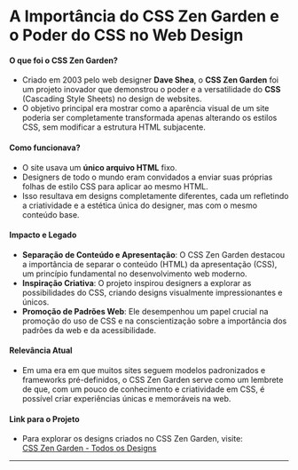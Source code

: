 # **A Importância do CSS Zen Garden e o Poder do CSS no Web Design**

#### **O que foi o CSS Zen Garden?**
- Criado em 2003 pelo web designer **Dave Shea**, o **CSS Zen Garden** foi um projeto inovador que demonstrou o poder e a versatilidade do **CSS** (Cascading Style Sheets) no design de websites.
- O objetivo principal era mostrar como a aparência visual de um site poderia ser completamente transformada apenas alterando os estilos CSS, sem modificar a estrutura HTML subjacente.

#### **Como funcionava?**
- O site usava um **único arquivo HTML** fixo.
- Designers de todo o mundo eram convidados a enviar suas próprias folhas de estilo CSS para aplicar ao mesmo HTML.
- Isso resultava em designs completamente diferentes, cada um refletindo a criatividade e a estética única do designer, mas com o mesmo conteúdo base.

#### **Impacto e Legado**
- **Separação de Conteúdo e Apresentação**: O CSS Zen Garden destacou a importância de separar o conteúdo (HTML) da apresentação (CSS), um princípio fundamental no desenvolvimento web moderno.
- **Inspiração Criativa**: O projeto inspirou designers a explorar as possibilidades do CSS, criando designs visualmente impressionantes e únicos.
- **Promoção de Padrões Web**: Ele desempenhou um papel crucial na promoção do uso de CSS e na conscientização sobre a importância dos padrões da web e da acessibilidade.

#### **Relevância Atual**
- Em uma era em que muitos sites seguem modelos padronizados e frameworks pré-definidos, o CSS Zen Garden serve como um lembrete de que, com um pouco de conhecimento e criatividade em CSS, é possível criar experiências únicas e memoráveis na web.

#### **Link para o Projeto**
- Para explorar os designs criados no CSS Zen Garden, visite:  
  [CSS Zen Garden - Todos os Designs](https://www.csszengarden.com/pages/alldesigns/?utm_source=design.dev)

---

